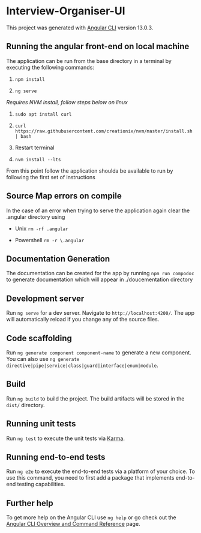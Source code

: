 # Interview-Organiser-UI

This project was generated with [Angular CLI](https://github.com/angular/angular-cli) version 13.0.3.

## Running the angular front-end on local machine

The application can be run from the base directory in a terminal by executing the following commands:

1. `npm install`

2. `ng serve`

*Requires NVM install, follow steps below on linux*

1. `sudo apt install curl`

2. `curl https://raw.githubusercontent.com/creationix/nvm/master/install.sh | bash`

3. Restart terminal

4. `nvm install --lts`

From this point follow the application shoulda be available to run by following the first set of instructions

## Source Map errors on compile

In the case of an error when trying to serve the application again clear the .angular directory using

- Unix `rm -rf .angular`

- Powershell `rm -r \.angular`

## Documentation Generation

The documentation can be created for the app by running `npm run compodoc` to generate documentation which will appear
in ./doucementation directory

## Development server

Run `ng serve` for a dev server. Navigate to `http://localhost:4200/`. The app will automatically reload if you change any of the source files.

## Code scaffolding

Run `ng generate component component-name` to generate a new component. You can also use `ng generate directive|pipe|service|class|guard|interface|enum|module`.

## Build

Run `ng build` to build the project. The build artifacts will be stored in the `dist/` directory.

## Running unit tests

Run `ng test` to execute the unit tests via [Karma](https://karma-runner.github.io).

## Running end-to-end tests

Run `ng e2e` to execute the end-to-end tests via a platform of your choice. To use this command, you need to first add a package that implements end-to-end testing capabilities.


## Further help

To get more help on the Angular CLI use `ng help` or go check out the [Angular CLI Overview and Command Reference](https://angular.io/cli) page.
